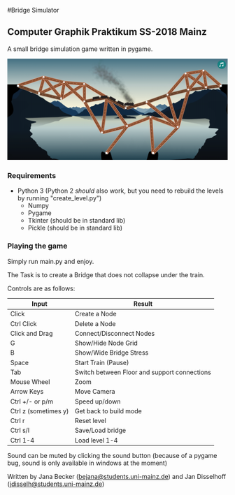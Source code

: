 #Bridge Simulator

## Computer Graphik Praktikum SS-2018 Mainz



A small bridge simulation game written in pygame.

![Choo-Choo](images/TrainGameImage.png)


### Requirements

- Python 3 (Python 2 *should* also work, but you need to rebuild the levels by running "create_level.py")
  - Numpy
  - Pygame
  - Tkinter (should be in standard lib)
  - Pickle (should be in standard lib)



### Playing the game

Simply run main.py and enjoy.

The Task is to create a Bridge that does not collapse under the train.

Controls are as follows:

| Input                | Result                                       |
| -------------------- | -------------------------------------------- |
| Click                | Create a Node                                |
| Ctrl Click                | Delete a Node                                |
| Click and Drag       | Connect/Disconnect Nodes                                |
| G                    | Show/Hide Node Grid                          |
| B                    | Show/Wide Bridge Stress                      |
| Space                | Start Train (Pause)                          |
| Tab                  | Switch between Floor and support connections |
| Mouse Wheel          | Zoom                                         |
| Arrow Keys                 | Move Camera                                  |
| Ctrl +/- or p/m      | Speed up/down                                |
| Ctrl z (sometimes y) | Get back to build mode                       |
| Ctrl r               | Reset level                                  |
| Ctrl s/l             | Save/Load bridge                             |
| Ctrl 1-4             | Load level 1-4                               |



Sound can be muted by clicking the sound button (because of a pygame bug, sound is only available in windows at the moment)


Written by Jana Becker (bejana@students.uni-mainz.de) and Jan Disselhoff (jdisselh@students.uni-mainz.de)
